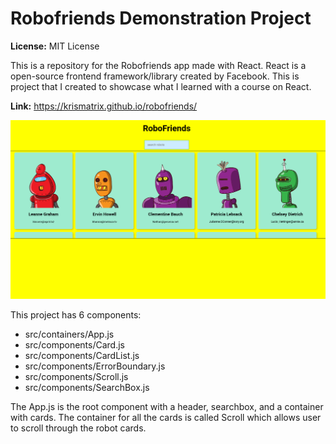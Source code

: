 # Robofriends Demonstration Project

**License:** MIT License

This is a repository for the Robofriends app made with React. React is a 
open-source frontend framework/library created by Facebook. This is 
project that I created to showcase what I learned with a course on React.

**Link:** https://krismatrix.github.io/robofriends/

![Robofriends React App](https://github.com/KrisMatrix/robofriends/blob/main/readmeFiles/roboFriends_homepage.png?raw=true)

This project has 6 components:

* src/containers/App.js
* src/components/Card.js
* src/components/CardList.js
* src/components/ErrorBoundary.js
* src/components/Scroll.js
* src/components/SearchBox.js

The App.js is the root component with a header, searchbox, and a container with
cards. The container for all the cards is called Scroll which allows user to
scroll through the robot cards.


